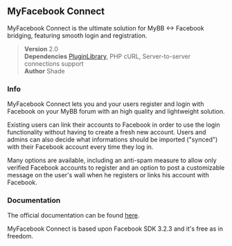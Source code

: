 ## MyFacebook Connect

MyFacebook Connect is the ultimate solution for MyBB <-> Facebook bridging, featuring smooth login and registration.

> **Version** 2.0  
> **Dependencies** [PluginLibrary](http://mods.mybb.com/view/PluginLibrary), PHP cURL, Server-to-server connections support  
> **Author** Shade  

### Info

MyFacebook Connect lets you and your users register and login with Facebook on your MyBB forum with an high quality and lightweight solution.

Existing users can link their accounts to Facebook in order to use the login functionality without having to create a fresh new account. Users and admins can also decide what informations should be imported ("synced") with their Facebook account every time they log in.

Many options are available, including an anti-spam measure to allow only verified Facebook accounts to register and an option to post a customizable message on the user's wall when he registers or links his account with Facebook.

### Documentation

The official documentation can be found [here](http://github.com/Shade-/MyFacebook-Connect/wiki).

MyFacebook Connect is based upon Facebook SDK 3.2.3 and it's free as in freedom.